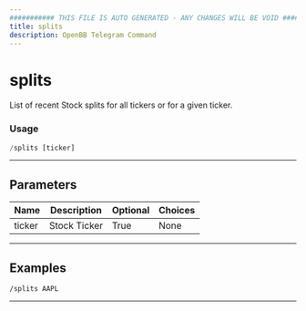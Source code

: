 ```yaml
---
########### THIS FILE IS AUTO GENERATED - ANY CHANGES WILL BE VOID ###########
title: splits
description: OpenBB Telegram Command
---
```


# splits

List of recent Stock splits for all tickers or for a given ticker.

### Usage

```python wordwrap
/splits [ticker]
```

---

## Parameters

| Name | Description | Optional | Choices |
| ---- | ----------- | -------- | ------- |
| ticker | Stock Ticker | True | None |


---

## Examples

```
/splits AAPL
```

---
